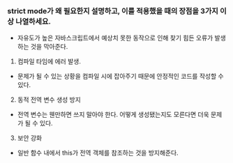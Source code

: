 ### strict mode가 왜 필요한지 설명하고, 이를 적용했을 때의 장점을 3가지 이상 나열하세요.

- 자유도가 높은 자바스크립트에서 예상치 못한 동작으로 인해 찾기 힘든 오류가 발생하는 것을 막아준다.

1. 컴파일 타임에 에러 발생.
- 문제가 될 수 있는 상황을 컴파일 시에 잡아주기 때문에 안정적인 코드를 작성할 수 있다.

2. 동적 전역 변수 생성 방지
- 전역 변수는 웬만하면 쓰지 말아야 한다. 어떻게 생성됐는지도 모른다면 더욱 문제가 될 수 있다.

3. 보안 강화
- 일반 함수 내에서 this가 전역 객체를 참조하는 것을 방지해준다.